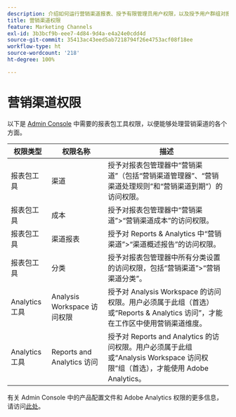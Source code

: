 ```yaml
---
description: 介绍如何运行营销渠道报表、授予有限管理员用户权限，以及授予用户群组对报表的访问权限。
title: 营销渠道权限
feature: Marketing Channels
exl-id: 3b3bcf9b-eee7-4d84-9d4a-e4a24e0cdd4d
source-git-commit: 35413ac43eed5ab7218794f26e4753acf08f18ee
workflow-type: ht
source-wordcount: '218'
ht-degree: 100%

---
```


# 营销渠道权限

以下是 [Admin Console](https://adminconsole.adobe.com/) 中需要的报表包工具权限，以便能够处理营销渠道的各个方面。

| 权限类型 | 权限名称 | 描述 |
|---|---|---|
| 报表包工具 | 渠道 | 授予对报表包管理器中“营销渠道”（包括“营销渠道管理器”、“营销渠道处理规则”和“营销渠道到期”）的访问权限。 |
| 报表包工具 | 成本 | 授予对报表包管理器中“营销渠道”>“营销渠道成本”的访问权限。 |
| 报表包工具 | 渠道报表 | 授予对 Reports &amp; Analytics 中“营销渠道”>“渠道概述报告”的访问权限。 |
| 报表包工具 | 分类 | 授予对报表包管理器中所有分类设置的访问权限，包括“营销渠道”>“营销渠道分类”。 |
| Analytics 工具 | Analysis Workspace 访问权限 | 授予对 Analysis Workspace 的访问权限。用户必须属于此组（首选）或“Reports &amp; Analytics 访问”，才能在工作区中使用营销渠道维度。 |
| Analytics 工具 | Reports and Analytics 访问 | 授予对 Reports and Analytics 的访问权限。用户必须属于此组或“Analysis Workspace 访问权限”组（首选），才能使用 Adobe Analytics。 |

有关 Admin Console 中的产品配置文件和 Adobe Analytics 权限的更多信息，请访问[此处](https://experienceleague.adobe.com/docs/analytics/admin/admin-console/permissions/product-profile.html?lang=zh-Hans)。
